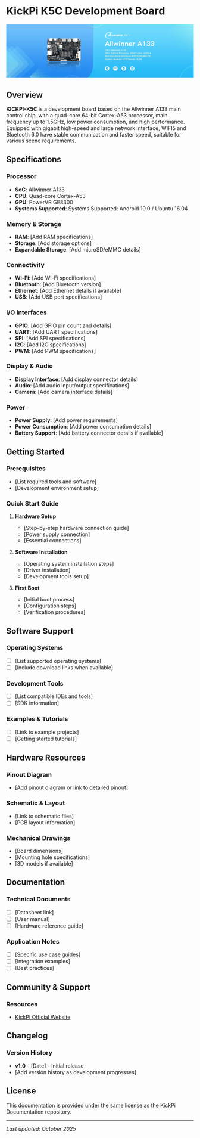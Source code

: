 # KickPi K5C Development Board

![KickPi K5C](K5C.png)

## Overview

**KICKPI-K5C** is a development board based on the Allwinner A133 main control chip, with a quad-core 64-bit Cortex-A53 processor, main frequency up to 1.5GHz, low power consumption, and high performance. Equipped with gigabit high-speed and large network interface, WIFI5 and Bluetooth 6.0 have stable communication and faster speed, suitable for various scene requirements.

## Specifications

### Processor
- **SoC**: Allwinner A133
- **CPU**: Quad-core Cortex-A53
- **GPU**: PowerVR GE8300
- **Systems Supported**: Systems Supported: Android 10.0 / Ubuntu 16.04

### Memory & Storage
- **RAM**: [Add RAM specifications]
- **Storage**: [Add storage options]
- **Expandable Storage**: [Add microSD/eMMC details]

### Connectivity
- **Wi-Fi**: [Add Wi-Fi specifications]
- **Bluetooth**: [Add Bluetooth version]
- **Ethernet**: [Add Ethernet details if available]
- **USB**: [Add USB port specifications]

### I/O Interfaces
- **GPIO**: [Add GPIO pin count and details]
- **UART**: [Add UART specifications]
- **SPI**: [Add SPI specifications]
- **I2C**: [Add I2C specifications]
- **PWM**: [Add PWM specifications]

### Display & Audio
- **Display Interface**: [Add display connector details]
- **Audio**: [Add audio input/output specifications]
- **Camera**: [Add camera interface details]

### Power
- **Power Supply**: [Add power requirements]
- **Power Consumption**: [Add power consumption details]
- **Battery Support**: [Add battery connector details if available]

## Getting Started

### Prerequisites
- [List required tools and software]
- [Development environment setup]

### Quick Start Guide

1. **Hardware Setup**
   - [Step-by-step hardware connection guide]
   - [Power supply connection]
   - [Essential connections]

2. **Software Installation**
   - [Operating system installation steps]
   - [Driver installation]
   - [Development tools setup]

3. **First Boot**
   - [Initial boot process]
   - [Configuration steps]
   - [Verification procedures]

## Software Support

### Operating Systems
- [ ] [List supported operating systems]
- [ ] [Include download links when available]

### Development Tools
- [ ] [List compatible IDEs and tools]
- [ ] [SDK information]

### Examples & Tutorials
- [ ] [Link to example projects]
- [ ] [Getting started tutorials]

## Hardware Resources

### Pinout Diagram
- [Add pinout diagram or link to detailed pinout]

### Schematic & Layout
- [Link to schematic files]
- [PCB layout information]

### Mechanical Drawings
- [Board dimensions]
- [Mounting hole specifications]
- [3D models if available]

## Documentation

### Technical Documents
- [ ] [Datasheet link]
- [ ] [User manual]
- [ ] [Hardware reference guide]

### Application Notes
- [ ] [Specific use case guides]
- [ ] [Integration examples]
- [ ] [Best practices]

## Community & Support

### Resources
- [KickPi Official Website](https://www.kickpi.com/product/k5c/)

## Changelog

### Version History
- **v1.0** - [Date] - Initial release
- [Add version history as development progresses]

## License

This documentation is provided under the same license as the KickPi Documentation repository.

---

*Last updated: October 2025*
